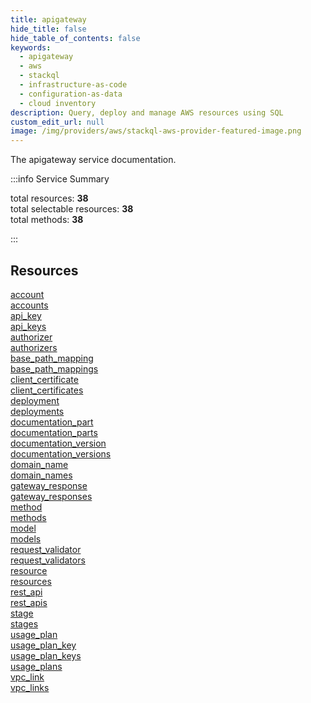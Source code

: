 ```yaml
---
title: apigateway
hide_title: false
hide_table_of_contents: false
keywords:
  - apigateway
  - aws
  - stackql
  - infrastructure-as-code
  - configuration-as-data
  - cloud inventory
description: Query, deploy and manage AWS resources using SQL
custom_edit_url: null
image: /img/providers/aws/stackql-aws-provider-featured-image.png
---
```


The apigateway service documentation.

:::info Service Summary

<div class="row">
<div class="providerDocColumn">
<span>total resources:&nbsp;<b>38</b></span><br />
<span>total selectable resources:&nbsp;<b>38</b></span><br />
<span>total methods:&nbsp;<b>38</b></span><br />
</div>
</div>

:::

## Resources
<div class="row">
<div class="providerDocColumn">
<a href="/providers/aws/apigateway/account/">account</a><br />
<a href="/providers/aws/apigateway/accounts/">accounts</a><br />
<a href="/providers/aws/apigateway/api_key/">api_key</a><br />
<a href="/providers/aws/apigateway/api_keys/">api_keys</a><br />
<a href="/providers/aws/apigateway/authorizer/">authorizer</a><br />
<a href="/providers/aws/apigateway/authorizers/">authorizers</a><br />
<a href="/providers/aws/apigateway/base_path_mapping/">base_path_mapping</a><br />
<a href="/providers/aws/apigateway/base_path_mappings/">base_path_mappings</a><br />
<a href="/providers/aws/apigateway/client_certificate/">client_certificate</a><br />
<a href="/providers/aws/apigateway/client_certificates/">client_certificates</a><br />
<a href="/providers/aws/apigateway/deployment/">deployment</a><br />
<a href="/providers/aws/apigateway/deployments/">deployments</a><br />
<a href="/providers/aws/apigateway/documentation_part/">documentation_part</a><br />
<a href="/providers/aws/apigateway/documentation_parts/">documentation_parts</a><br />
<a href="/providers/aws/apigateway/documentation_version/">documentation_version</a><br />
<a href="/providers/aws/apigateway/documentation_versions/">documentation_versions</a><br />
<a href="/providers/aws/apigateway/domain_name/">domain_name</a><br />
<a href="/providers/aws/apigateway/domain_names/">domain_names</a><br />
<a href="/providers/aws/apigateway/gateway_response/">gateway_response</a>
</div>
<div class="providerDocColumn">
<a href="/providers/aws/apigateway/gateway_responses/">gateway_responses</a><br />
<a href="/providers/aws/apigateway/method/">method</a><br />
<a href="/providers/aws/apigateway/methods/">methods</a><br />
<a href="/providers/aws/apigateway/model/">model</a><br />
<a href="/providers/aws/apigateway/models/">models</a><br />
<a href="/providers/aws/apigateway/request_validator/">request_validator</a><br />
<a href="/providers/aws/apigateway/request_validators/">request_validators</a><br />
<a href="/providers/aws/apigateway/resource/">resource</a><br />
<a href="/providers/aws/apigateway/resources/">resources</a><br />
<a href="/providers/aws/apigateway/rest_api/">rest_api</a><br />
<a href="/providers/aws/apigateway/rest_apis/">rest_apis</a><br />
<a href="/providers/aws/apigateway/stage/">stage</a><br />
<a href="/providers/aws/apigateway/stages/">stages</a><br />
<a href="/providers/aws/apigateway/usage_plan/">usage_plan</a><br />
<a href="/providers/aws/apigateway/usage_plan_key/">usage_plan_key</a><br />
<a href="/providers/aws/apigateway/usage_plan_keys/">usage_plan_keys</a><br />
<a href="/providers/aws/apigateway/usage_plans/">usage_plans</a><br />
<a href="/providers/aws/apigateway/vpc_link/">vpc_link</a><br />
<a href="/providers/aws/apigateway/vpc_links/">vpc_links</a>
</div>
</div>